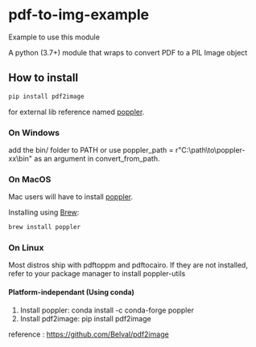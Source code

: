 # pdf-to-img-example

Example to use this module 

A python (3.7+) module that wraps to convert PDF to a PIL Image object

## How to install

```sh
pip install pdf2image
```

for external lib reference named [poppler](https://github.com/oschwartz10612/poppler-windows/releases/).

### On Windows
add the bin/ folder to PATH or use poppler_path = r"C:\path\to\poppler-xx\bin" as an argument in convert_from_path.

### On MacOS

Mac users will have to install [poppler](https://poppler.freedesktop.org/).

Installing using [Brew](https://brew.sh/):

```sh
brew install poppler
```

### On Linux

Most distros ship with pdftoppm and pdftocairo. If they are not installed, refer to your package manager to install poppler-utils

#### Platform-independant (Using conda)
1. Install poppler: conda install -c conda-forge poppler
2. Install pdf2image: pip install pdf2image



reference : https://github.com/Belval/pdf2image

